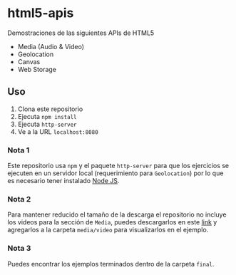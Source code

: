 # html5-apis

Demostraciones de las siguientes APIs de HTML5

- Media (Audio & Video)
- Geolocation
- Canvas
- Web Storage

## Uso
1. Clona este repositorio
2. Ejecuta `npm install`
3. Ejecuta `http-server`
4. Ve a la URL `localhost:8080`

### Nota 1 
Este repositorio usa `npm` y el paquete `http-server` para que los ejercicios se ejecuten en un servidor local (requerimiento para `Geolocation`) por lo que es necesario tener instalado [Node JS](https://nodejs.org/).

### Nota 2
Para mantener reducido el tamaño de la descarga el repositorio no incluye los videos para la sección de `Media`, puedes descargarlos en este [link](https://www.dropbox.com/sh/dp1cgdlrg7ku6m0/AACj7ApeWJpCaPjKASDTI1H5a?dl=0) y agregarlos a la carpeta `media/video` para visualizarlos en el ejemplo.

### Nota 3
Puedes encontrar los ejemplos terminados dentro de la carpeta `final`.
